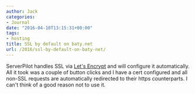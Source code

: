 ```yaml
---
author: Jack
categories:
- Journal
date: "2016-04-10T13:15:31+00:00"
tags:
- hosting
title: SSL by default on baty.net
url: /2016/ssl-by-default-on-baty-net/
---
```


ServerPilot handles SSL via [Let's Encrypt][1] and will configure it automatically. All it took was a couple of button clicks and I have a cert configured and all non-SSL requests are automatically redirected to their https counterparts. I can't think of a good reason not to use it.

 [1]: https://letsencrypt.org